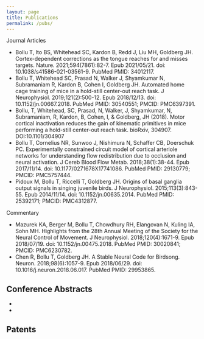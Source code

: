 ```yaml
---
layout: page
title: Publications
permalink: /pubs/
---
```


Journal Articles
- Bollu T, Ito BS, Whitehead SC, Kardon B, Redd J, Liu MH, Goldberg JH. Cortex-dependent corrections as the tongue reaches for and misses targets. Nature. 2021;594(7861):82-7. Epub 2021/05/21. doi: 10.1038/s41586-021-03561-9. PubMed PMID: 34012117.
- Bollu T, Whitehead SC, Prasad N, Walker J, Shyamkumar N, Subramaniam R, Kardon B, Cohen I, Goldberg JH. Automated home cage training of mice in a hold-still center-out reach task. J Neurophysiol. 2019;121(2):500-12. Epub 2018/12/13. doi: 10.1152/jn.00667.2018. PubMed PMID: 30540551; PMCID: PMC6397391.
- Bollu, T, Whitehead, SC, Prasad, N, Walker, J, Shyamkumar, N, Subramaniam, R, Kardon, B, Cohen, I, & Goldberg, JH (2018). Motor cortical inactivation reduces the gain of kinematic primitives in mice performing a hold-still center-out reach task. bioRxiv, 304907. DOI:10.1101/304907
- Bollu T, Cornelius NR, Sunwoo J, Nishimura N, Schaffer CB, Doerschuk PC. Experimentally constrained circuit model of cortical arteriole networks for understanding flow redistribution due to occlusion and neural activation. J Cereb Blood Flow Metab. 2018;38(1):38-44. Epub 2017/11/14. doi: 10.1177/0271678X17741086. PubMed PMID: 29130779; PMCID: PMC5757444.
- Pidoux M, Bollu T, Riccelli T, Goldberg JH. Origins of basal ganglia output signals in singing juvenile birds. J Neurophysiol. 2015;113(3):843-55. Epub 2014/11/14. doi: 10.1152/jn.00635.2014. PubMed PMID: 25392171; PMCID: PMC4312877.

Commentary
- Mazurek KA, Berger M, Bollu T, Chowdhury RH, Elangovan N, Kuling IA, Sohn MH. Highlights from the 28th Annual Meeting of the Society for the Neural Control of Movement. J Neurophysiol. 2018;120(4):1671-9. Epub 2018/07/19. doi: 10.1152/jn.00475.2018. PubMed PMID: 30020841; PMCID: PMC6230782.
- Chen R, Bollu T, Goldberg JH. A Stable Neural Code for Birdsong. Neuron. 2018;98(6):1057-9. Epub 2018/06/29. doi: 10.1016/j.neuron.2018.06.017. PubMed PMID: 29953865.

Conference Abstracts
-
-
-

Patents
-
